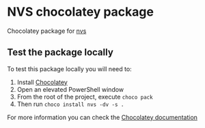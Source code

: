 # NVS chocolatey package

Chocolatey package for [nvs](https://github.com/jasongin/nvs/)

## Test the package locally

To test this package locally you will need to:

1. Install [Chocolatey](https://chocolatey.org/install)
2. Open an elevated PowerShell window
3. From the root of the project, execute `choco pack`
4. Then run `choco install nvs -dv -s .`

For more information you can check the [Chocolatey documentation](https://chocolatey.org/docs/create-packages)
